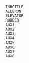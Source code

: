     THROTTLE
    AILERON
    ELEVATOR
    RUDDER
    AUX1
    AUX2
    AUX3
    AUX4
    AUX5
    AUX6
    AUX7
    AUX8

    
